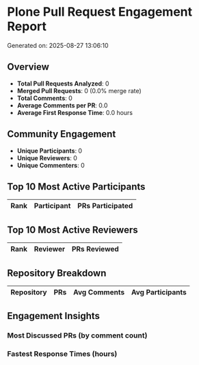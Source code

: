 # Plone Pull Request Engagement Report

Generated on: 2025-08-27 13:06:10

## Overview

- **Total Pull Requests Analyzed**: 0
- **Merged Pull Requests**: 0 (0.0% merge rate)
- **Total Comments**: 0
- **Average Comments per PR**: 0.0
- **Average First Response Time**: 0.0 hours

## Community Engagement

- **Unique Participants**: 0
- **Unique Reviewers**: 0
- **Unique Commenters**: 0

## Top 10 Most Active Participants

| Rank | Participant | PRs Participated |
|------|-------------|------------------|

## Top 10 Most Active Reviewers

| Rank | Reviewer | PRs Reviewed |
|------|----------|--------------|

## Repository Breakdown

| Repository | PRs | Avg Comments | Avg Participants |
|------------|-----|-------------|------------------|


## Engagement Insights

### Most Discussed PRs (by comment count)

### Fastest Response Times (hours)
